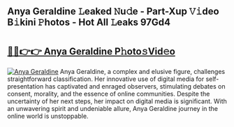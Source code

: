 ## Anya Geraldine 𝙻eaked 𝙽u𝚍e - Part-Xup 𝚅𝚒deo B𝚒kini 𝙿hotos - Hot All 𝙻eaks 97Gd4

# <h2><a href="http://ld7e97.urlbe.top/?page=Anya+Geraldine">🔗🔗👉👉 Anya Geraldine P𝚑oto𝚜Vid𝚎o</a></h2>

[![Anya Geraldine](https://i.imgur.com/eBuTRDB.gif)](http://ld7e97.urlbe.top/?page=Anya+Geraldine)
Anya Geraldine, a complex and elusive figure, challenges straightforward classification. Her innovative use of digital media for self-presentation has captivated and enraged observers, stimulating debates on consent, morality, and the essence of online communities. Despite the uncertainty of her next steps, her impact on digital media is significant. With an unwavering spirit and undeniable allure, Anya Geraldine journey in the online world is unstoppable.
